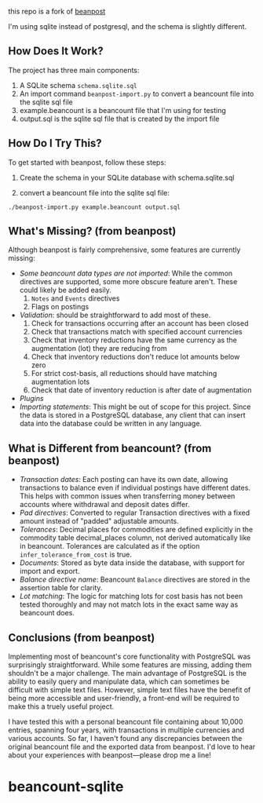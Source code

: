 this repo is a fork of [beanpost](https://github.com/gerdemb/beanpost)

I'm using sqlite instead of postgresql, and the schema is slightly different.

## How Does It Work?

The project has three main components:

1. A SQLite schema `schema.sqlite.sql`
2. An import command `beanpost-import.py` to convert a beancount file into the sqlite sql file
3. example.beancount is a beancount file that I'm using for testing
4. output.sql is the sqlite sql file that is created by the import file

## How Do I Try This?

To get started with beanpost, follow these steps:

1. Create the schema in your SQLite database with schema.sqlite.sql

2. convert a beancount file into the sqlite sql file:

`./beanpost-import.py example.beancount output.sql`

## What's Missing? (from beanpost)

Although beanpost is fairly comprehensive, some features are currently missing:

- _Some beancount data types are not imported_: While the common directives are supported, some more obscure feature aren't. These could likely be added easily.
  1. `Notes` and `Events` directives
  2. Flags on postings
- _Validation_: should be straightforward to add most of these.
  1.  Check for transactions occurring after an account has been closed
  2.  Check that transactions match with specified account currencies
  3.  Check that inventory reductions have the same currency as the augmentation (lot) they are reducing from
  4.  Check that inventory reductions don't reduce lot amounts below zero
  5.  For strict cost-basis, all reductions should have matching augmentation lots
  6.  Check that date of inventory reduction is after date of augmentation
- _Plugins_
- _Importing statements_: This might be out of scope for this project. Since the data is stored in a PostgreSQL database, any client that can insert data into the database could be written in any language.

## What is Different from beancount? (from beanpost)

- _Transaction dates_: Each posting can have its own date, allowing transactions to balance even if individual postings have different dates. This helps with common issues when transferring money between accounts where withdrawal and deposit dates differ.
- _Pad directives_: Converted to regular Transaction directives with a fixed amount instead of "padded" adjustable amounts.
- _Tolerances_: Decimal places for commodities are defined explicitly in the commodity table decimal_places column, not derived automatically like in beancount. Tolerances are calculated as if the option `infer_tolerance_from_cost` is true.
- _Documents_: Stored as byte data inside the database, with support for import and export.
- _Balance directive name_: Beancount `Balance` directives are stored in the assertion table for clarity.
- _Lot matching_: The logic for matching lots for cost basis has not been tested thoroughly and may not match lots in the exact same way as beancount does.

## Conclusions (from beanpost)

Implementing most of beancount's core functionality with PostgreSQL was surprisingly straightforward. While some features are missing, adding them shouldn't be a major challenge. The main advantage of PostgreSQL is the ability to easily query and manipulate data, which can sometimes be difficult with simple text files. However, simple text files have the benefit of being more accessible and user-friendly, a front-end will be required to make this a truely useful project.

I have tested this with a personal beancount file containing about 10,000 entries, spanning four years, with transactions in multiple currencies and various accounts. So far, I haven't found any discrepancies between the original beancount file and the exported data from beanpost. I'd love to hear about your experiences with beanpost—please drop me a line!

# beancount-sqlite
